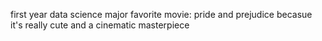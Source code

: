 first year
data science major
favorite movie: pride and prejudice becasue it's really cute and a cinematic masterpiece